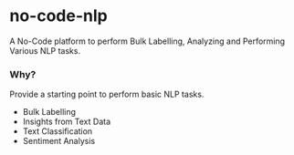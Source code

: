 # no-code-nlp

A No-Code platform to perform Bulk Labelling, Analyzing and Performing Various NLP tasks.

### Why?
Provide a starting point to perform basic NLP tasks.
- Bulk Labelling
- Insights from Text Data
- Text Classification
- Sentiment Analysis
